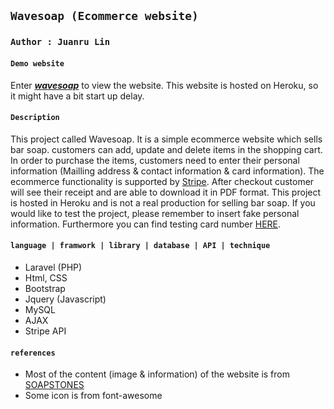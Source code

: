 ## `Wavesoap (Ecommerce website)`

### `Author : Juanru Lin`

#### `Demo website`
Enter ***[wavesoap](https://wavesoap.herokuapp.com/)*** to view the website.
This website is hosted on Heroku, so it might have a bit start up delay.

#### `Description`
This project called Wavesoap. It is a simple ecommerce website which sells bar soap. customers can add, update and delete items in the shopping cart. 
In order to purchase the items, customers need to enter their personal information (Mailling address & contact information & card information).
The ecommerce functionality is supported by [Stripe](https://stripe.com/en-ca). After checkout customer will see their receipt and are able to download it in PDF format.
This project is hosted in Heroku and is not a real production for selling bar soap. If you would like to test the project, please remember to insert fake personal information.
Furthermore you can find testing card number [HERE](https://stripe.com/docs/testing). 


#### `language | framwork | library | database | API | technique`
- Laravel (PHP)
- Html, CSS
- Bootstrap
- Jquery (Javascript)
- MySQL 
- AJAX
- Stripe API

#### `references`
- Most of the content (image & information) of the website is from [SOAPSTONES](https://soapstones.ca/)
- Some icon is from font-awesome 
